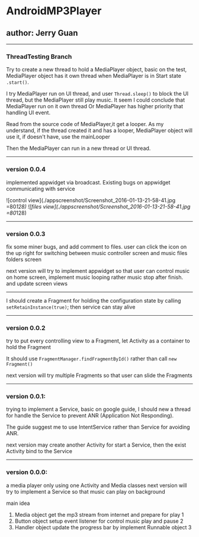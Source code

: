 # AndroidMP3Player
## author: Jerry Guan

----------------------------------------------------------------------

### ThreadTesting Branch

Try to create a new thread to hold a MediaPlayer object,
basic on the test, MediaPlayer object has it own thread
when MediaPlayer is in Start state ```.start()```.

I try MediaPlayer run on UI thread, and user ```Thread.sleep()```
to block the UI thread, but the MediaPlayer still play music.
It seem I could conclude that MediaPlayer run on it own thread
Or MediaPlayer has higher priority that handling UI event.

Read from the source code of MediaPlayer,it get a looper.
As my understand, if the thread created it and has a looper,
MediaPlayer object will use it, if doesn't have, use the mainLooper

Then the MediaPlayer can run in a new thread or UI thread.

----------------------------------------------------------------------
### version 0.0.4
implemented appwidget via broadcast. 
Existing bugs on appwidget communicating with service

![control view](./appscreenshot/Screenshot_2016-01-13-21-58-41.jpg =80*128) 
![files view](./appscreenshot/Screenshot_2016-01-13-21-58-41.jpg =80*128) 

----------------------------------------------------------------------
### version 0.0.3 
fix some miner bugs, and add comment to files. 
user can click the icon on the up right 
for switching between music controller screen and music files folders screen

next version will try to implement appwidget so that user can control music on home screen,
implement music looping rather music stop after finish.
and update screen views

---------------------------------------------------------------------
I should create a Fragment for holding the configuration state
by calling ```setRetainInstance(true)```; then service can stay alive 

----------------------------------------------------------------------
### version 0.0.2
try to put every controlling view to a Fragment,
let Activity as a container to hold the Fragment

It should use ```FragmentManager.findFragmentById()``` 
rather than call ```new Fragment()```

next version will try multiple Fragments
so that user can slide the Fragments

----------------------------------------------------------------------

### version 0.0.1:
trying to implement a Service,
basic on google guide, I should new a thread for handle the Service
to prevent ANR (Application Not Responding).

The guide suggest me to use IntentService rather than Service
for avoiding ANR.

next version may create another Activity for start a Service,
then the exist Activity bind to the Service

----------------------------------------------------------------------

### version 0.0.0:
a media player only using one Activity and Media classes
next version will try to implement a Service 
so that music can play on background

main idea
1. Media object get the mp3 stream from internet and prepare for play 1
2. Button object setup event listener for control music play and pause 2
3. Handler object update the progress bar by implement Runnable object 3
